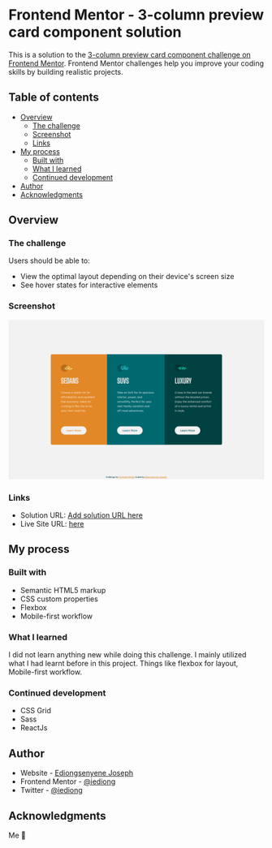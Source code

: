 # Frontend Mentor - 3-column preview card component solution

This is a solution to the [3-column preview card component challenge on Frontend Mentor](https://www.frontendmentor.io/challenges/3column-preview-card-component-pH92eAR2-). Frontend Mentor challenges help you improve your coding skills by building realistic projects. 

## Table of contents

- [Overview](#overview)
  - [The challenge](#the-challenge)
  - [Screenshot](#screenshot)
  - [Links](#links)
- [My process](#my-process)
  - [Built with](#built-with)
  - [What I learned](#what-i-learned)
  - [Continued development](#continued-development)
- [Author](#author)
- [Acknowledgments](#acknowledgments)


## Overview
### The challenge

Users should be able to:

- View the optimal layout depending on their device's screen size
- See hover states for interactive elements

### Screenshot

![screenshot of the desktop view](assets/screenshots/screenshot.png)

### Links

- Solution URL: [Add solution URL here](https://your-solution-url.com)
- Live Site URL: [here](https://iediong.github.io/3-column-preview-card-component/)

## My process

### Built with

- Semantic HTML5 markup
- CSS custom properties
- Flexbox
- Mobile-first workflow

### What I learned

I did not learn anything new while doing this challenge. I mainly utilized what I had learnt before in this project. Things like flexbox for layout, Mobile-first workflow.


### Continued development

- CSS Grid
- Sass
- ReactJs

## Author

- Website - [Ediongsenyene Joseph](https://github.com/iediong)
- Frontend Mentor - [@iediong](https://www.frontendmentor.io/profile/iediong)
- Twitter - [@iediong](https://www.twitter.com/iediong)

## Acknowledgments

Me 🥂
